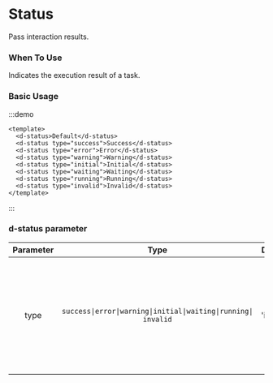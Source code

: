 # Status

Pass interaction results.

### When To Use

Indicates the execution result of a task.

### Basic Usage

:::demo
```vue
<template>
  <d-status>Default</d-status>
  <d-status type="success">Success</d-status>
  <d-status type="error">Error</d-status>
  <d-status type="warning">Warning</d-status>
  <d-status type="initial">Initial</d-status>
  <d-status type="waiting">Waiting</d-status>
  <d-status type="running">Running</d-status>
  <d-status type="invalid">Invalid</d-status>
</template>
```
:::

### d-status parameter

| Parameter |                   Type                              |   Default    |                                 Description                                   |
| :--: | :------------------------------------------------------------: | :-------: | :--------------------------------------------------------------------------: |
| type | `success\|error\|warning\|initial\|waiting\|running\| invalid` | 'invalid' | Required. The value can be success、error、warning、initial、waiting、running、invalid |
